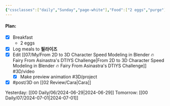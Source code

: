 ```yaml
---
{"cssclasses":["daily","Sunday","page-white"],"Food":["2 eggs","purge"],"diet":false,"cals":true,"calories":144,"protein":12,"fat":10,"carbs":0,"date":"2024-06-30","share":true,"dg-publish":true,"permalink":"/00-daily/06/2024-06-30/","contentClasses":"daily Sunday page-white","dgPassFrontmatter":true,"noteIcon":"","created":"2025-01-21T01:20:16.111+10:00","updated":"2025-01-21T15:25:25.853+10:00"}
---
```


#### Plan:
- [x] Breakfast
	- 2 eggs
- [x] Log meals to **필라이즈**
- [x] Edit [[07/My/From 2D to 3D Character Speed Modeling in Blender 🔥 Fairy From Asinastra's DTIYS Challenge\|From 2D to 3D Character Speed Modeling in Blender 🔥 Fairy From Asinastra's DTIYS Challenge]]  #3D/video
	- [x] Make preview animation #3D/project
- [x] #post/3D on [[02 Review/Cara\|Cara]]

Yesterday: [[00 Daily/06/2024-06-29\|2024-06-29]]
Tomorrow: [[00 Daily/07/2024-07-01\|2024-07-01]]